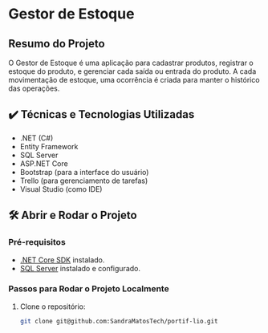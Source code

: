 # Gestor de Estoque

## Resumo do Projeto
O Gestor de Estoque é uma aplicação para cadastrar produtos, registrar o estoque do produto, e gerenciar cada saída ou entrada do produto. A cada movimentação de estoque, uma ocorrência é criada para manter o histórico das operações.

## ✔️ Técnicas e Tecnologias Utilizadas
- .NET (C#)
- Entity Framework
- SQL Server
- ASP.NET Core
- Bootstrap (para a interface do usuário)
- Trello (para gerenciamento de tarefas)
- Visual Studio (como IDE)

## 🛠️ Abrir e Rodar o Projeto
### Pré-requisitos
- [.NET Core SDK](https://dotnet.microsoft.com/download) instalado.
- [SQL Server](https://www.microsoft.com/en-us/sql-server/sql-server-downloads) instalado e configurado.

### Passos para Rodar o Projeto Localmente
1. Clone o repositório:
   ```sh
   git clone git@github.com:SandraMatosTech/portif-lio.git

